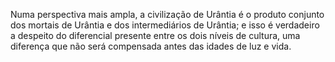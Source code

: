 ﻿Numa perspectiva mais ampla, a civilização de Urântia é o produto conjunto dos mortais de Urântia e dos intermediários de Urântia; e isso é verdadeiro a despeito do diferencial presente entre os dois níveis de cultura, uma diferença que não será compensada antes das idades de luz e vida.